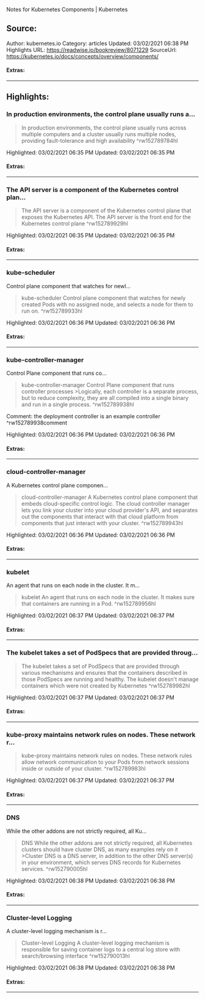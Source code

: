 Notes for Kubernetes Components | Kubernetes

## Source:
Author: kubernetes.io
Category: articles
Updated: 03/02/2021 06:38 PM
Highlights URL: https://readwise.io/bookreview/8071229
SourceUrl: https://kubernetes.io/docs/concepts/overview/components/


#### Extras:


 
-----
 ## Highlights:

### In production environments, the control plane usually runs a...
>In production environments, the control plane usually runs across multiple computers and a cluster usually runs multiple nodes, providing fault-tolerance and high availability ^rw152789784hl


Highlighted: 03/02/2021 06:35 PM
Updated: 03/02/2021 06:35 PM


#### Extras:



------

### The API server is a component of the Kubernetes control plan...
>The API server is a component of the Kubernetes control plane that exposes the Kubernetes API. The API server is the front end for the Kubernetes control plane ^rw152789929hl


Highlighted: 03/02/2021 06:35 PM
Updated: 03/02/2021 06:35 PM


#### Extras:



------

### kube-scheduler
Control plane component that watches for newl...
>kube-scheduler
Control plane component that watches for newly created Pods with no assigned node, and selects a node for them to run on. ^rw152789933hl


Highlighted: 03/02/2021 06:36 PM
Updated: 03/02/2021 06:36 PM


#### Extras:



------

### kube-controller-manager
Control Plane component that runs co...
>kube-controller-manager
Control Plane component that runs controller processes
&gt;Logically, each controller is a separate process, but to reduce complexity, they are all compiled into a single binary and run in a single process. ^rw152789938hl

Comment: the deployment controller is an example controller ^rw152789938comment

Highlighted: 03/02/2021 06:36 PM
Updated: 03/02/2021 06:36 PM


#### Extras:



------

### cloud-controller-manager
A Kubernetes control plane componen...
>cloud-controller-manager
A Kubernetes control plane component that embeds cloud-specific control logic. The cloud controller manager lets you link your cluster into your cloud provider&#39;s API, and separates out the components that interact with that cloud platform from components that just interact with your cluster. ^rw152789943hl


Highlighted: 03/02/2021 06:36 PM
Updated: 03/02/2021 06:36 PM


#### Extras:



------

### kubelet
An agent that runs on each node in the cluster. It m...
>kubelet
An agent that runs on each node in the cluster. It makes sure that containers are running in a Pod. ^rw152789956hl


Highlighted: 03/02/2021 06:37 PM
Updated: 03/02/2021 06:37 PM


#### Extras:



------

### The kubelet takes a set of PodSpecs that are provided throug...
>The kubelet takes a set of PodSpecs that are provided through various mechanisms and ensures that the containers described in those PodSpecs are running and healthy. The kubelet doesn&#39;t manage containers which were not created by Kubernetes ^rw152789982hl


Highlighted: 03/02/2021 06:37 PM
Updated: 03/02/2021 06:37 PM


#### Extras:



------

### kube-proxy maintains network rules on nodes. These network r...
>kube-proxy maintains network rules on nodes. These network rules allow network communication to your Pods from network sessions inside or outside of your cluster. ^rw152789983hl


Highlighted: 03/02/2021 06:37 PM
Updated: 03/02/2021 06:37 PM


#### Extras:



------

### DNS
While the other addons are not strictly required, all Ku...
>DNS
While the other addons are not strictly required, all Kubernetes clusters should have cluster DNS, as many examples rely on it
&gt;Cluster DNS is a DNS server, in addition to the other DNS server(s) in your environment, which serves DNS records for Kubernetes services. ^rw152790005hl


Highlighted: 03/02/2021 06:38 PM
Updated: 03/02/2021 06:38 PM


#### Extras:



------

### Cluster-level Logging
A cluster-level logging mechanism is r...
>Cluster-level Logging
A cluster-level logging mechanism is responsible for saving container logs to a central log store with search&#x2F;browsing interface ^rw152790013hl


Highlighted: 03/02/2021 06:38 PM
Updated: 03/02/2021 06:38 PM


#### Extras:



------

